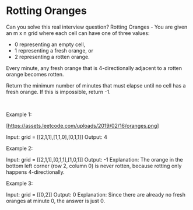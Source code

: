 # Rotting Oranges

Can you solve this real interview question? Rotting Oranges - You are given an m x n grid where each cell can have one of three values:

 * 0 representing an empty cell,
 * 1 representing a fresh orange, or
 * 2 representing a rotten orange.

Every minute, any fresh orange that is 4-directionally adjacent to a rotten orange becomes rotten.

Return the minimum number of minutes that must elapse until no cell has a fresh orange. If this is impossible, return -1.

 

Example 1:

[https://assets.leetcode.com/uploads/2019/02/16/oranges.png]


Input: grid = [[2,1,1],[1,1,0],[0,1,1]]
Output: 4


Example 2:


Input: grid = [[2,1,1],[0,1,1],[1,0,1]]
Output: -1
Explanation: The orange in the bottom left corner (row 2, column 0) is never rotten, because rotting only happens 4-directionally.


Example 3:


Input: grid = [[0,2]]
Output: 0
Explanation: Since there are already no fresh oranges at minute 0, the answer is just 0.